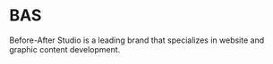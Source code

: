 # BAS
Before-After Studio is a leading brand that specializes in website and graphic content development.
